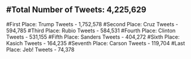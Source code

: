#Total Number of Tweets: 4,225,629 
---
#First Place: Trump Tweets - 1,752,578
#Second Place: Cruz Tweets - 594,785
#Third Place: Rubio Tweets - 584,531
#Fourth Place: Clinton Tweets - 531,155
#Fifth Place: Sanders Tweets - 404,272
#Sixth Place: Kasich Tweets - 164,235
#Seventh Place: Carson Tweets - 119,704
#Last Place: Jeb! Tweets - 74,378
